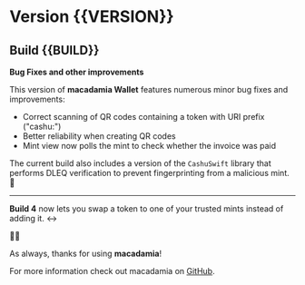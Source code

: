 # Version {{VERSION}}
## Build {{BUILD}}

**Bug Fixes and other improvements**

This version of **macadamia Wallet** features numerous minor bug fixes and improvements:
- Correct scanning of QR codes containing a token with URI prefix ("cashu:")
- Better reliability when creating QR codes
- Mint view now polls the mint to check whether the invoice was paid

The current build also includes a version of the `CashuSwift` library that performs DLEQ verification to prevent fingerprinting from a malicious mint. 🔎
____
**Build 4** now lets you swap a token to one of your trusted mints instead of adding it. ↔

🥜🥜

As always, thanks for using **macadamia**!

For more information check out macadamia on [GitHub](https://github.com/zeugmaster/macadamia).
